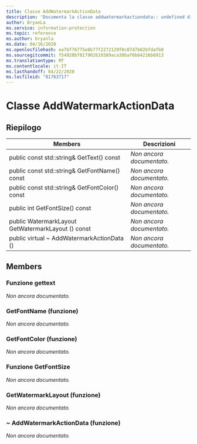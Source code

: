 ```yaml
---
title: Classe AddWatermarkActionData
description: 'Documenta la classe addwatermarkactiondata:: undefined di Microsoft Information Protection (MIP) SDK.'
author: BryanLa
ms.service: information-protection
ms.topic: reference
ms.author: bryanla
ms.date: 04/16/2020
ms.openlocfilehash: ea7bf76775e8b77f2272129f0c07d7b82bfdafb0
ms.sourcegitcommit: f54920bf017902616589aca30baf6b64216b6913
ms.translationtype: MT
ms.contentlocale: it-IT
ms.lasthandoff: 04/22/2020
ms.locfileid: "81763717"
---
```

# <a name="class-addwatermarkactiondata"></a>Classe AddWatermarkActionData 
  
## <a name="summary"></a>Riepilogo
 Members                        | Descrizioni                                
--------------------------------|---------------------------------------------
public const std::string& GetText() const  | _Non ancora documentato._
public const std::string& GetFontName() const  | _Non ancora documentato._
public const std::string& GetFontColor() const  | _Non ancora documentato._
public int GetFontSize() const  | _Non ancora documentato._
public WatermarkLayout GetWatermarkLayout () const  | _Non ancora documentato._
public virtual ~ AddWatermarkActionData ()  | _Non ancora documentato._
  
## <a name="members"></a>Members
  
### <a name="gettext-function"></a>Funzione gettext
_Non ancora documentato._

  
### <a name="getfontname-function"></a>GetFontName (funzione)
_Non ancora documentato._

  
### <a name="getfontcolor-function"></a>GetFontColor (funzione)
_Non ancora documentato._

  
### <a name="getfontsize-function"></a>Funzione GetFontSize
_Non ancora documentato._

  
### <a name="getwatermarklayout-function"></a>GetWatermarkLayout (funzione)
_Non ancora documentato._

  
### <a name="addwatermarkactiondata-function"></a>~ AddWatermarkActionData (funzione)
_Non ancora documentato._
